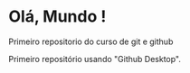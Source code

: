 # Olá, Mundo !
 Primeiro repositorio do curso de git e github
 
Primeiro repositório usando "Github Desktop".